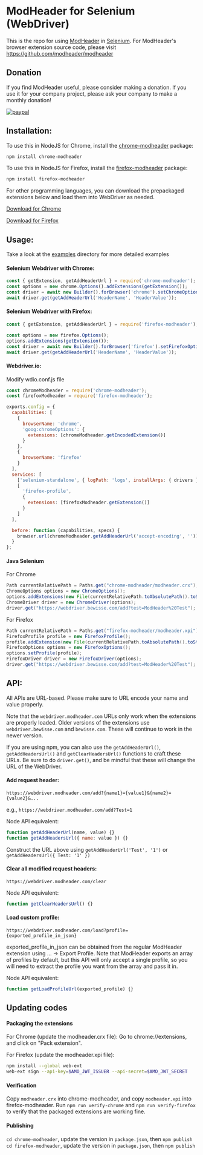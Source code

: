 # ModHeader for Selenium (WebDriver)

This is the repo for using [ModHeader](https://chrome.google.com/webstore/detail/modheader/idgpnmonknjnojddfkpgkljpfnnfcklj) in [Selenium](https://www.seleniumhq.org/). For ModHeader's browser extension source code, please visit https://github.com/modheader/modheader

## Donation

If you find ModHeader useful, please consider making a donation. If you use it for your company project, please ask your company to make a monthly donation!

[![paypal](https://www.paypalobjects.com/en_US/i/btn/btn_donate_SM.gif)](https://paypal.me/hao1300)

## Installation:

To use this in NodeJS for Chrome, install the [chrome-modheader](https://www.npmjs.com/package/chrome-modheader) package:

```bash
npm install chrome-modheader
```

To use this in NodeJS for Firefox, install the [firefox-modheader](https://www.npmjs.com/package/firefox-modheader) package:

```bash
npm install firefox-modheader
```

For other programming languages, you can download the prepackaged extensions below and load them into WebDriver as needed.

[Download for Chrome](https://github.com/modheader/modheader_selenium/raw/main/chrome-modheader/modheader.crx)

[Download for Firefox](https://github.com/modheader/modheader_selenium/raw/main/firefox-modheader/modheader.xpi)

## Usage:

Take a look at the [examples](./examples) directory for more detailed examples

#### Selenium Webdriver with Chrome:

```javascript
const { getExtension, getAddHeaderUrl } = require('chrome-modheader');
const options = new chrome.Options().addExtensions(getExtension());
const driver = await new Builder().forBrowser('chrome').setChromeOptions(options).build();
await driver.get(getAddHeaderUrl('HeaderName', 'HeaderValue'));
```

#### Selenium Webdriver with Firefox:

```javascript
const { getExtension, getAddHeaderUrl } = require('firefox-modheader');

const options = new firefox.Options();
options.addExtensions(getExtension());
const driver = await new Builder().forBrowser('firefox').setFirefoxOptions(options).build();
await driver.get(getAddHeaderUrl('HeaderName', 'HeaderValue'));
```

#### Webdriver.io:

Modify wdio.conf.js file

```javascript
const chromeModheader = require('chrome-modheader');
const firefoxModheader = require('firefox-modheader');

exports.config = {
  capabilities: [
    {
      browserName: 'chrome',
      'goog:chromeOptions': {
        extensions: [chromeModheader.getEncodedExtension()]
      }
    },
    {
      browserName: 'firefox'
    }
  ],
  services: [
    ['selenium-standalone', { logPath: 'logs', installArgs: { drivers }, args: { drivers } }],
    [
      'firefox-profile',
      {
        extensions: [firefoxModheader.getExtension()]
      }
    ]
  ],

  before: function (capabilities, specs) {
    browser.url(chromeModheader.getAddHeaderUrl('accept-encoding', ''));
  }
};
```

#### Java Selenium

For Chrome

```java
Path currentRelativePath = Paths.get("chrome-modheader/modheader.crx");
ChromeOptions options = new ChromeOptions();
options.addExtensions(new File(currentRelativePath.toAbsolutePath().toString()));
ChromeDriver driver = new ChromeDriver(options);
driver.get("https://webdriver.bewisse.com/add?test=ModHeader%20Test");
```

For Firefox

```java
Path currentRelativePath = Paths.get("firefox-modheader/modheader.xpi");
FirefoxProfile profile = new FirefoxProfile();
profile.addExtension(new File(currentRelativePath.toAbsolutePath().toString()));
FirefoxOptions options = new FirefoxOptions();
options.setProfile(profile);
FirefoxDriver driver = new FirefoxDriver(options);
driver.get("https://webdriver.bewisse.com/add?test=ModHeader%20Test");
```

## API:

All APIs are URL-based. Please make sure to URL encode your name and value
properly.

Note that the `webdriver.modheader.com` URLs only work when the extensions are
properly loaded. Older versions of the extensions use `webdriver.bewisse.com`
and `bewisse.com`. These will continue to work in the newer version.

If you are using npm, you can also use the `getAddHeaderUrl()`, `getAddHeadersUrl()`
and `getClearHeadersUrl()` functions to craft these URLs. Be sure to do `driver.get()`,
and be mindful that these will change the URL of the WebDriver.

#### Add request header:

```
https://webdriver.modheader.com/add?{name1}={value1}&{name2}={value2}&...
```

e.g., `https://webdriver.modheader.com/add?Test=1`

Node API equivalent:

```javascript
function getAddHeaderUrl(name, value) {}
function getAddHeadersUrl({ name: value }) {}
```

Construct the URL above using `getAddHeaderUrl('Test', '1')` or `getAddHeadersUrl({ Test: '1' })`

#### Clear all modified request headers:

```
https://webdriver.modheader.com/clear
```

Node API equivalent:

```javascript
function getClearHeadersUrl() {}
```

#### Load custom profile:

```
https://webdriver.modheader.com/load?profile={exported_profile_in_json}
```

exported_profile_in_json can be obtained from the regular ModHeader
extension using ... -> Export Profile. Note that ModHeader exports
an array of profiles by default, but this API will only accept a single
profile, so you will need to extract the profile you want from the array
and pass it in.

Node API equivalent:

```javascript
function getLoadProfileUrl(exported_profile) {}
```

## Updating codes

#### Packaging the extensions

For Chrome (update the modheader.crx file):
Go to chrome://extensions, and click on "Pack extension".

For Firefox (update the modheader.xpi file):

```bash
npm install --global web-ext
web-ext sign --api-key=$AMO_JWT_ISSUER --api-secret=$AMO_JWT_SECRET
```

#### Verification

Copy `modheader.crx` into chrome-modheader, and copy `modheader.xpi` into firefox-modheader.
Run `npm run verify-chrome` and `npm run verify-firefox` to verify that the packaged extensions are working fine.

#### Publishing

`cd chrome-modheader`, update the version in `package.json`, then `npm publish`
`cd firefox-modheader`, update the version in `package.json`, then `npm publish`
